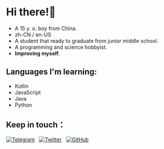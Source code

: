 # Hi there!🎉

- A 15 y. o. boy from China.  
- zh-CN / en-US
- A student that ready to graduate from junior middle school.  
- A programming and science hobbyist.  
- **Improving myself**.

## Languages I'm learning:

- Kotlin
- JavaScript
- Java
- Python


<!--等star多点再把stats显示出来，现在没脸见人-->

<!--![Runzelee's GitHub stats](https://github-readme-stats.vercel.app/api?username=Runzelee&count_private=true)-->
<!--![Top Langs](https://github-readme-stats.vercel.app/api/top-langs/?username=Runzelee)]-->

## Keep in touch：

[![Telegram](https://img.shields.io/badge/Telegram-2CA5E0?style=for-the-badge&logo=telegram&logoColor=white)](https://t.me/runze500301)&nbsp;&nbsp;&nbsp;[![Twitter](https://img.shields.io/badge/Twitter-%231DA1F2.svg?style=for-the-badge&logo=Twitter&logoColor=white)](https://twitter.com/runze69143376)&nbsp;&nbsp;&nbsp;[![GitHub](https://img.shields.io/badge/github-%23121011.svg?style=for-the-badge&logo=github&logoColor=white)](https://github.com/Runzelee)
